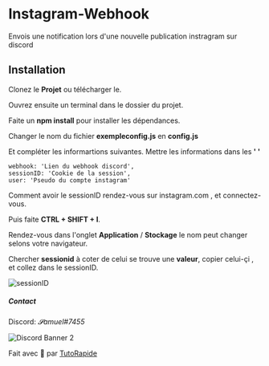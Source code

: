 # Instagram-Webhook
Envois une notification lors d'une nouvelle publication instragram sur discord

## Installation

Clonez le **Projet** ou télécharger le.

Ouvrez ensuite un terminal dans le dossier du projet.

Faite un **npm install** pour installer les dépendances.

Changer le nom du fichier **exempleconfig.js** en **config.js**

Et compléter les informartions suivantes. Mettre les informations dans les **' '**

    webhook: 'Lien du webhook discord',
    sessionID: 'Cookie de la session',
    user: 'Pseudo du compte instagram'

Comment avoir le sessionID rendez-vous sur instagram.com , et connectez-vous.

Puis faite **CTRL + SHIFT + I**.

Rendez-vous dans l'onglet **Application** / **Stockage** le nom peut changer selons votre navigateur.

Chercher **sessionid** à coter de celui se trouve une **valeur**, copier celui-çi , et collez dans le sessionID.

![sessionID](https://sharemedia.tutorapide.xyz/c7nifVrx.png)



##### Contact

Discord: *𝓢amuel#7455*

![Discord Banner 2](https://discordapp.com/api/guilds/753294055554809956/widget.png?style=banner2)

Fait avec 💖 par [TutoRapide](https://discord.gg/YM9XTZP)